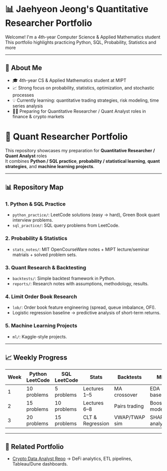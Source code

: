 # 📊 Jaehyeon Jeong's Quantitative Researcher Portfolio

Welcome! I'm a 4th-year Computer Science & Applied Mathematics student This portfolio highlights practicing Python, SQL, Probability, Statistics and more

---

## 🧠 About Me
- 🎓 4th-year CS & Applied Mathematics student at MIPT
- 📈 Strong focus on probability, statistics, optimization, and stochastic processes
- 💡 Currently learning: quantitative trading strategies, risk modeling, time series analysis
- 🧑‍💻 Preparing for Quantitative Researcher / Quant Analyst roles in finance & crypto markets


# 🧮 Quant Researcher Portfolio

This repository showcases my preparation for **Quantitative Researcher / Quant Analyst** roles  
It combines **Python / SQL practice**, **probability / statistical learning**, **quant strategies**, and **machine learning projects**.

---

## 📊 Repository Map

### 1. Python & SQL Practice
- `python_practice/`: LeetCode solutions (easy → hard), Green Book quant interview problems.
- `sql_practice/`: SQL query problems from LeetCode.

### 2. Probability & Statistics 
- `stats_notes/`: MIT OpenCourseWare notes + MIPT lecture/seminar matrials  + solved problem sets.

### 3. Quant Research & Backtesting
- `backtests/`: Simple backtest framework in Python.
- `reports/`: Research notes with assumptions, methodology, results.

### 4. Limit Order Book Research
- `lob/`: Order book feature engineering (spread, queue imbalance, OFI).
- Logistic regression baseline → predictive analysis of short-term returns.

### 5. Machine Learning Projects
- `ml/`: Kaggle-style projects.

---

## 📈 Weekly Progress

| Week | Python LeetCode | SQL LeetCode | Stats | Backtests | ML | Notes |
|------|-----------------|--------------|-------|-----------|----|-------|
| 1    | 10 problems     | 5 problems   | Lectures 1–5 | MA crossover | EDA baseline | - |
| 2    | 15 problems     | 10 problems  | Lectures 6–8 | Pairs trading | Boosting model | - |
| 3    | 20 problems     | 15 problems  | CLT & Regression | VWAP/TWAP sim | SHAP analysis | LOB draft |

---

## 🔗 Related Portfolio
- [Crypto Data Analyst Repo](https://github.com/yourusername/crypto-data-analyst) → DeFi analytics, ETL pipelines, Tableau/Dune dashboards.
